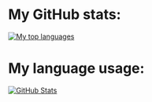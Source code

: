 <h1>My GitHub stats:</h1>

[![My top languages](https://github-readme-stats-indol-iota-76.vercel.app/api?username=carsonbergen&theme=dracula&count_private=true)](https://github.com/anuraghazra/github-readme-stats)

<h1>My language usage:</h1>

[![GitHub Stats](https://github-readme-stats-indol-iota-76.vercel.app/api/top-langs/?username=carsonbergen&theme=dracula&layout=compact)](https://github.com/anuraghazra/github-readme-stats)
